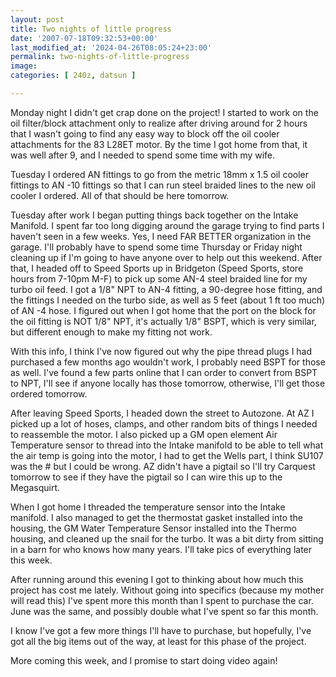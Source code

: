 ```yaml
---
layout: post
title: Two nights of little progress
date: '2007-07-18T09:32:53+00:00'
last_modified_at: '2024-04-26T08:05:24+23:00'
permalink: two-nights-of-little-progress
image: 
categories: [ 240z, datsun ]

---
```

Monday night I didn't get crap done on the project! I started to work on the oil filter/block attachment only to realize after driving around for 2 hours that I wasn't going to find any easy way to block off the oil cooler attachments for the 83 L28ET motor. By the time I got home from that, it was well after 9, and I needed to spend some time with my wife.

Tuesday I ordered AN fittings to go from the metric 18mm x 1.5 oil cooler fittings to AN -10 fittings so that I can run steel braided lines to the new oil cooler I ordered. All of that should be here tomorrow.

Tuesday after work I began putting things back together on the Intake Manifold. I spent far too long digging around the garage trying to find parts I haven't seen in a few weeks. Yes, I need FAR BETTER organization in the garage. I'll probably have to spend some time Thursday or Friday night cleaning up if I'm going to have anyone over to help out this weekend. After that, I headed off to Speed Sports up in Bridgeton (Speed Sports, store hours from 7-10pm M-F) to pick up some AN-4 steel braided line for my turbo oil feed. I got a 1/8" NPT to AN-4 fitting, a 90-degree hose fitting, and the fittings I needed on the turbo side, as well as 5 feet (about 1 ft too much) of AN -4 hose. I figured out when I got home that the port on the block for the oil fitting is NOT 1/8" NPT, it's actually 1/8" BSPT, which is very similar, but different enough to make my fitting not work.

With this info, I think I've now figured out why the pipe thread plugs I had purchased a few months ago wouldn't work, I probably need BSPT for those as well. I've found a few parts online that I can order to convert from BSPT to NPT, I'll see if anyone locally has those tomorrow, otherwise, I'll get those ordered tomorrow.

After leaving Speed Sports, I headed down the street to Autozone. At AZ I picked up a lot of hoses, clamps, and other random bits of things I needed to reassemble the motor. I also picked up a GM open element Air Temperature sensor to thread into the Intake manifold to be able to tell what the air temp is going into the motor, I had to get the Wells part, I think SU107 was the # but I could be wrong. AZ didn't have a pigtail so I'll try Carquest tomorrow to see if they have the pigtail so I can wire this up to the Megasquirt.

When I got home I threaded the temperature sensor into the Intake manifold. I also managed to get the thermostat gasket installed into the housing, the GM Water Temperature Sensor installed into the Thermo housing, and cleaned up the snail for the turbo. It was a bit dirty from sitting in a barn for who knows how many years. I'll take pics of everything later this week.

After running around this evening I got to thinking about how much this project has cost me lately. Without going into specifics (because my mother will read this) I've spent more this month than I spent to purchase the car. June was the same, and possibly double what I've spent so far this month.

I know I've got a few more things I'll have to purchase, but hopefully, I've got all the big items out of the way, at least for this phase of the project.

More coming this week, and I promise to start doing video again!
